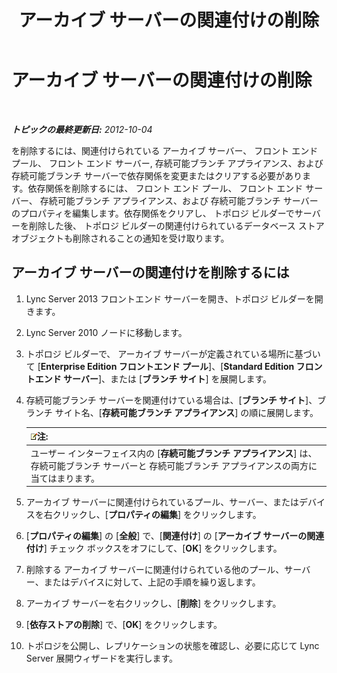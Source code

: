 ﻿---
title: アーカイブ サーバーの関連付けの削除
TOCTitle: アーカイブ サーバーの関連付けの削除
ms:assetid: dabac157-71ee-4afe-b0b6-4a083d165ffb
ms:mtpsurl: https://technet.microsoft.com/ja-jp/library/JJ721903(v=OCS.15)
ms:contentKeyID: 49887173
ms.date: 05/19/2016
mtps_version: v=OCS.15
ms.translationtype: HT
---

# アーカイブ サーバーの関連付けの削除

 

_**トピックの最終更新日:** 2012-10-04_

を削除するには、関連付けられている アーカイブ サーバー、 フロント エンド プール、 フロント エンド サーバー, 存続可能ブランチ アプライアンス、および 存続可能ブランチ サーバーで依存関係を変更またはクリアする必要があります。依存関係を削除するには、 フロント エンド プール、 フロント エンド サーバー、 存続可能ブランチ アプライアンス、および 存続可能ブランチ サーバーのプロパティを編集します。依存関係をクリアし、 トポロジ ビルダーでサーバーを削除した後、 トポロジ ビルダーの関連付けられているデータベース ストア オブジェクトも削除されることの通知を受け取ります。

## アーカイブ サーバーの関連付けを削除するには

1.  Lync Server 2013 フロントエンド サーバーを開き、トポロジ ビルダーを開きます。

2.  Lync Server 2010 ノードに移動します。

3.  トポロジ ビルダーで、 アーカイブ サーバーが定義されている場所に基づいて \[**Enterprise Edition フロントエンド プール**\]、\[**Standard Edition フロントエンド サーバー**\]、または \[**ブランチ サイト**\] を展開します。

4.  存続可能ブランチ サーバーを関連付けている場合は、\[**ブランチ サイト**\]、ブランチ サイト名、\[**存続可能ブランチ アプライアンス**\] の順に展開します。
    
    <table>
    <thead>
    <tr class="header">
    <th><img src="images/Gg412781.note(OCS.15).gif" title="note" alt="note" />注:</th>
    </tr>
    </thead>
    <tbody>
    <tr class="odd">
    <td>ユーザー インターフェイス内の [<strong>存続可能ブランチ アプライアンス</strong>] は、 存続可能ブランチ サーバーと 存続可能ブランチ アプライアンスの両方に当てはまります。</td>
    </tr>
    </tbody>
    </table>


5.  アーカイブ サーバーに関連付けられているプール、サーバー、またはデバイスを右クリックし、\[**プロパティの編集**\] をクリックします。

6.  \[**プロパティの編集**\] の \[**全般**\] で、\[**関連付け**\] の \[**アーカイブ サーバーの関連付け**\] チェック ボックスをオフにして、\[**OK**\] をクリックします。

7.  削除する アーカイブ サーバーに関連付けられている他のプール、サーバー、またはデバイスに対して、上記の手順を繰り返します。

8.  アーカイブ サーバーを右クリックし、\[**削除**\] をクリックします。

9.  \[**依存ストアの削除**\] で、\[**OK**\] をクリックします。

10. トポロジを公開し、レプリケーションの状態を確認し、必要に応じて Lync Server 展開ウィザードを実行します。

